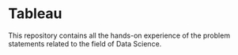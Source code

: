 # Tableau
This repository contains all the hands-on experience of the problem statements related to the field of Data Science.
